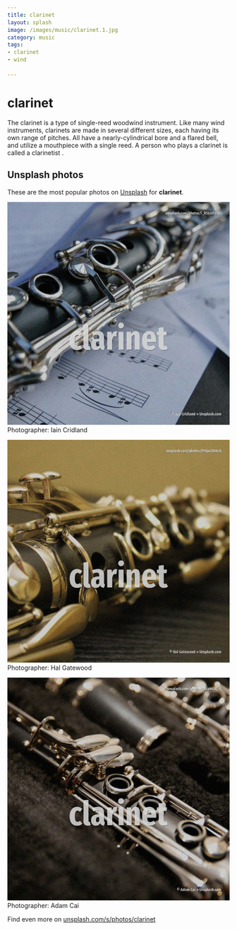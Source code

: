 ```yaml
---
title: clarinet
layout: splash
image: /images/music/clarinet.1.jpg
category: music
tags:
- clarinet
- wind

---
```

# clarinet

The clarinet is a type of single-reed woodwind instrument.
Like many wind instruments, clarinets are made in several different sizes, each having its own 
range of pitches.
All have a nearly-cylindrical bore and a flared bell, and utilize a mouthpiece with a single reed.
A person who plays a clarinet is called a clarinetist .

 
## Unsplash photos
These are the most popular photos on [Unsplash](https://unsplash.com) for **clarinet**.
 
![clarinet](/images/music/clarinet.1.jpg)
Photographer:  Iain Cridland
 
![clarinet](/images/music/clarinet.2.jpg)
Photographer:  Hal Gatewood
 
![clarinet](/images/music/clarinet.3.jpg)
Photographer:  Adam Cai
 
Find even more on [unsplash.com/s/photos/clarinet](https://unsplash.com/s/photos/clarinet)
 
